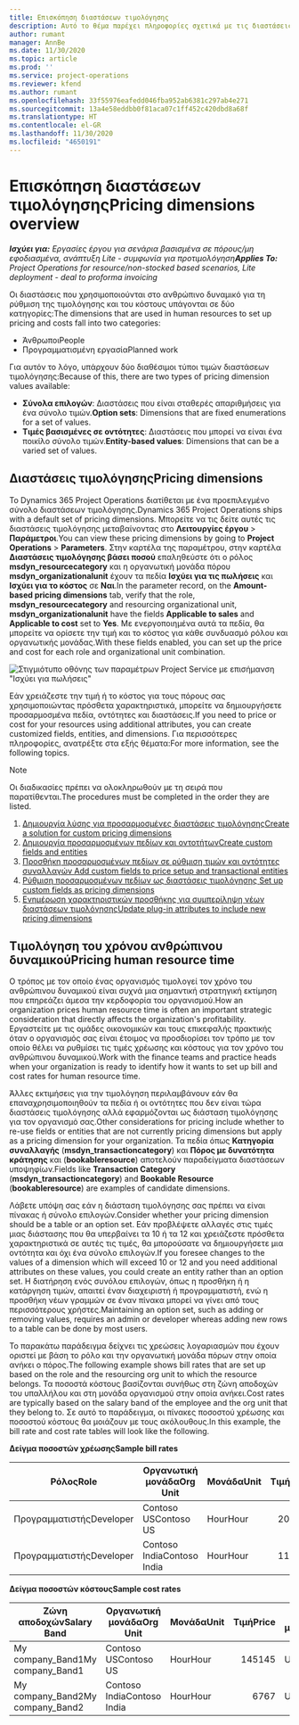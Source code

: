 ```yaml
---
title: Επισκόπηση διαστάσεων τιμολόγησης
description: Αυτό το θέμα παρέχει πληροφορίες σχετικά με τις διαστάσεις τιμολόγησης στο Dynamics 365 Project Operations.
author: rumant
manager: AnnBe
ms.date: 11/30/2020
ms.topic: article
ms.prod: ''
ms.service: project-operations
ms.reviewer: kfend
ms.author: rumant
ms.openlocfilehash: 33f55976eafedd046fba952ab6381c297ab4e271
ms.sourcegitcommit: 13a4e58eddbb0f81aca07c1ff452c420dbd8a68f
ms.translationtype: HT
ms.contentlocale: el-GR
ms.lasthandoff: 11/30/2020
ms.locfileid: "4650191"
---
```

# <a name="pricing-dimensions-overview"></a><span data-ttu-id="913af-103">Επισκόπηση διαστάσεων τιμολόγησης</span><span class="sxs-lookup"><span data-stu-id="913af-103">Pricing dimensions overview</span></span>

<span data-ttu-id="913af-104">_**Ισχύει για:** Εργασίες έργου για σενάρια βασισμένα σε πόρους/μη εφοδιασμένα, ανάπτυξη Lite - συμφωνία για προτιμολόγηση_</span><span class="sxs-lookup"><span data-stu-id="913af-104">_**Applies To:** Project Operations for resource/non-stocked based scenarios, Lite deployment - deal to proforma invoicing_</span></span>

<span data-ttu-id="913af-105">Οι διαστάσεις που χρησιμοποιούνται στο ανθρώπινο δυναμικό για τη ρύθμιση της τιμολόγησης και του κόστους υπάγονται σε δύο κατηγορίες:</span><span class="sxs-lookup"><span data-stu-id="913af-105">The dimensions that are used in human resources to set up pricing and costs fall into two categories:</span></span>

- <span data-ttu-id="913af-106">Άνθρωποι</span><span class="sxs-lookup"><span data-stu-id="913af-106">People</span></span>
- <span data-ttu-id="913af-107">Προγραμματισμένη εργασία</span><span class="sxs-lookup"><span data-stu-id="913af-107">Planned work</span></span>

<span data-ttu-id="913af-108">Για αυτόν το λόγο, υπάρχουν δύο διαθέσιμοι τύποι τιμών διαστάσεων τιμολόγησης:</span><span class="sxs-lookup"><span data-stu-id="913af-108">Because of this, there are two types of pricing dimension values available:</span></span>

- <span data-ttu-id="913af-109">**Σύνολα επιλογών**: Διαστάσεις που είναι σταθερές απαριθμήσεις για ένα σύνολο τιμών.</span><span class="sxs-lookup"><span data-stu-id="913af-109">**Option sets**: Dimensions that are fixed enumerations for a set of values.</span></span>
- <span data-ttu-id="913af-110">**Τιμές βασισμένες σε οντότητες**: Διαστάσεις που μπορεί να είναι ένα ποικίλο σύνολο τιμών.</span><span class="sxs-lookup"><span data-stu-id="913af-110">**Entity-based values**: Dimensions that can be a varied set of values.</span></span>

## <a name="pricing-dimensions"></a><span data-ttu-id="913af-111">Διαστάσεις τιμολόγησης</span><span class="sxs-lookup"><span data-stu-id="913af-111">Pricing dimensions</span></span>

<span data-ttu-id="913af-112">Το Dynamics 365 Project Operations διατίθεται με ένα προεπιλεγμένο σύνολο διαστάσεων τιμολόγησης.</span><span class="sxs-lookup"><span data-stu-id="913af-112">Dynamics 365 Project Operations ships with a default set of pricing dimensions.</span></span> <span data-ttu-id="913af-113">Μπορείτε να τις δείτε αυτές τις διαστάσεις τιμολόγησης μεταβαίνοντας στο **Λειτουργίες έργου** > **Παράμετροι**.</span><span class="sxs-lookup"><span data-stu-id="913af-113">You can view these pricing dimensions by going to **Project Operations** > **Parameters**.</span></span> <span data-ttu-id="913af-114">Στην καρτέλα της παραμέτρου, στην καρτέλα **Διαστάσεις τιμολόγησης βάσει ποσού** επαληθεύστε ότι ο ρόλος **msdyn_resourcecategory** και η οργανωτική μονάδα πόρου **msdyn_organizationalunit** έχουν τα πεδία **Ισχύει για τις πωλήσεις** και **Ισχύει για το κόστος** σε **Ναι**.</span><span class="sxs-lookup"><span data-stu-id="913af-114">In the parameter record, on the **Amount-based pricing dimensions** tab, verify that the role, **msdyn_resourcecategory** and resourcing organizational unit, **msdyn_organizationalunit** have the fields **Applicable to sales** and **Applicable to cost** set to **Yes**.</span></span> <span data-ttu-id="913af-115">Με ενεργοποιημένα αυτά τα πεδία, θα μπορείτε να ορίσετε την τιμή και το κόστος για κάθε συνδυασμό ρόλου και οργανωτικής μονάδας.</span><span class="sxs-lookup"><span data-stu-id="913af-115">With these fields enabled, you can set up the price and cost for each role and organizational unit combination.</span></span>

![Στιγμιότυπο οθόνης των παραμέτρων Project Service με επισήμανση "Ισχύει για πωλήσεις"](media/PS-OOB-parameters.png)

<span data-ttu-id="913af-117">Εάν χρειάζεστε την τιμή ή το κόστος για τους πόρους σας χρησιμοποιώντας πρόσθετα χαρακτηριστικά, μπορείτε να δημιουργήσετε προσαρμοσμένα πεδία, οντότητες και διαστάσεις.</span><span class="sxs-lookup"><span data-stu-id="913af-117">If you need to price or cost for your resources using additional attributes, you can create customized fields, entities, and dimensions.</span></span> <span data-ttu-id="913af-118">Για περισσότερες πληροφορίες, ανατρέξτε στα εξής θέματα:</span><span class="sxs-lookup"><span data-stu-id="913af-118">For more information, see the following topics.</span></span> 
  
  > [!NOTE]
  > <span data-ttu-id="913af-119">Οι διαδικασίες πρέπει να ολοκληρωθούν με τη σειρά που παρατίθενται.</span><span class="sxs-lookup"><span data-stu-id="913af-119">The procedures must be completed in the order they are listed.</span></span>

1. [<span data-ttu-id="913af-120">Δημιουργία λύσης για προσαρμοσμένες διαστάσεις τιμολόγησης</span><span class="sxs-lookup"><span data-stu-id="913af-120">Create a solution for custom pricing dimensions</span></span>](../sales/create-solution-custompd.md)
2. [<span data-ttu-id="913af-121">Δημιουργία προσαρμοσμένων πεδίων και οντοτήτων</span><span class="sxs-lookup"><span data-stu-id="913af-121">Create custom fields and entities</span></span>](create-custom-fields-entities-pricing-dimensions.md)
3. [<span data-ttu-id="913af-122">Προσθήκη προσαρμοσμένων πεδίων σε ρύθμιση τιμών και οντότητες συναλλαγών </span><span class="sxs-lookup"><span data-stu-id="913af-122">Add custom fields to price setup and transactional entities</span></span>](add-custom-fields-price-setup-transactional-entities.md)
4. [<span data-ttu-id="913af-123">Ρύθμιση προσαρμοσμένων πεδίων ως διαστάσεις τιμολόγησης </span><span class="sxs-lookup"><span data-stu-id="913af-123">Set up custom fields as pricing dimensions</span></span>](set-up-custom-fields-pricing-dimensions.md)
5. [<span data-ttu-id="913af-124">Ενημέρωση χαρακτηριστικών προσθήκης για συμπερίληψη νέων διαστάσεων τιμολόγησης</span><span class="sxs-lookup"><span data-stu-id="913af-124">Update plug-in attributes to include new pricing dimensions</span></span>](update-plugin-attributes-pd.md)


## <a name="pricing-human-resource-time"></a><span data-ttu-id="913af-125">Τιμολόγηση του χρόνου ανθρώπινου δυναμικού</span><span class="sxs-lookup"><span data-stu-id="913af-125">Pricing human resource time</span></span>
<span data-ttu-id="913af-126">Ο τρόπος με τον οποίο ένας οργανισμός τιμολογεί τον χρόνο του ανθρώπινου δυναμικού είναι συχνά μια σημαντική στρατηγική εκτίμηση που επηρεάζει άμεσα την κερδοφορία του οργανισμού.</span><span class="sxs-lookup"><span data-stu-id="913af-126">How an organization prices human resource time is often an important strategic consideration that directly affects the organization's profitability.</span></span> <span data-ttu-id="913af-127">Εργαστείτε με τις ομάδες οικονομικών και τους επικεφαλής πρακτικής όταν ο οργανισμός σας είναι έτοιμος να προσδιορίσει τον τρόπο με τον οποίο θέλει να ρυθμίσει τις τιμές χρέωσης και κόστους για τον χρόνο του ανθρώπινου δυναμικού.</span><span class="sxs-lookup"><span data-stu-id="913af-127">Work with the finance teams and practice heads when your organization is ready to identify how it wants to set up bill and cost rates for human resource time.</span></span>

<span data-ttu-id="913af-128">Άλλες εκτιμήσεις για την τιμολόγηση περιλαμβάνουν εάν θα επαναχρησιμοποιηθούν τα πεδία ή οι οντότητες που δεν είναι τώρα διαστάσεις τιμολόγησης αλλά εφαρμόζονται ως διάσταση τιμολόγησης για τον οργανισμό σας.</span><span class="sxs-lookup"><span data-stu-id="913af-128">Other considerations for pricing include whether to re-use fields or entities that are not currently pricing dimensions but apply as a pricing dimension for your organization.</span></span> <span data-ttu-id="913af-129">Τα πεδία όπως **Κατηγορία συναλλαγής** (**msdyn_transactioncategory**) και **Πόρος με δυνατότητα κράτησης** και (**bookableresource**) αποτελούν παραδείγματα διαστάσεων υποψηφίων.</span><span class="sxs-lookup"><span data-stu-id="913af-129">Fields like **Transaction Category** (**msdyn_transactioncategory**) and **Bookable Resource** (**bookableresource**) are examples of candidate dimensions.</span></span> 

<span data-ttu-id="913af-130">Λάβετε υπόψη σας εάν η διάσταση τιμολόγησης σας πρέπει να είναι πίνακας ή σύνολο επιλογών.</span><span class="sxs-lookup"><span data-stu-id="913af-130">Consider whether your pricing dimension should be a table or an option set.</span></span> <span data-ttu-id="913af-131">Εάν προβλέψετε αλλαγές στις τιμές μιας διάστασης που θα υπερβαίνει τα 10 ή τα 12 και χρειάζεστε πρόσθετα χαρακτηριστικά σε αυτές τις τιμές, θα μπορούσατε να δημιουργήσετε μια οντότητα και όχι ένα σύνολο επιλογών.</span><span class="sxs-lookup"><span data-stu-id="913af-131">If you foresee changes to the values of a dimension which will exceed 10 or 12 and you need additional attributes on these values, you could create an entity rather than an option set.</span></span> <span data-ttu-id="913af-132">Η διατήρηση ενός συνόλου επιλογών, όπως η προσθήκη ή η κατάργηση τιμών, απαιτεί έναν διαχειριστή ή προγραμματιστή, ενώ η προσθήκη νέων γραμμών σε έναν πίνακα μπορεί να γίνει από τους περισσότερους χρήστες.</span><span class="sxs-lookup"><span data-stu-id="913af-132">Maintaining an option set, such as adding or removing values, requires an admin or developer whereas adding new rows to a table can be done by most users.</span></span>

<span data-ttu-id="913af-133">Το παρακάτω παράδειγμα δείχνει τις χρεώσεις λογαριασμών που έχουν οριστεί με βάση το ρόλο και την οργανωτική μονάδα πόρων στην οποία ανήκει ο πόρος.</span><span class="sxs-lookup"><span data-stu-id="913af-133">The following example shows bill rates that are set up based on the role and the resourcing org unit to which the resource belongs.</span></span> <span data-ttu-id="913af-134">Τα ποσοστά κόστους βασίζονται συνήθως στη ζώνη αποδοχών του υπαλλήλου και στη μονάδα οργανισμού στην οποία ανήκει.</span><span class="sxs-lookup"><span data-stu-id="913af-134">Cost rates are typically based on the salary band of the employee and the org unit that they belong to.</span></span> <span data-ttu-id="913af-135">Σε αυτό το παράδειγμα, οι πίνακες ποσοστού χρέωσης και ποσοστού κόστους θα μοιάζουν με τους ακόλουθους.</span><span class="sxs-lookup"><span data-stu-id="913af-135">In this example, the bill rate and cost rate tables will look like the following.</span></span>

<span data-ttu-id="913af-136">**Δείγμα ποσοστών χρέωσης**</span><span class="sxs-lookup"><span data-stu-id="913af-136">**Sample bill rates**</span></span>

| <span data-ttu-id="913af-137">Ρόλος</span><span class="sxs-lookup"><span data-stu-id="913af-137">Role</span></span>        | <span data-ttu-id="913af-138">Οργανωτική μονάδα</span><span class="sxs-lookup"><span data-stu-id="913af-138">Org Unit</span></span>    |<span data-ttu-id="913af-139">Μονάδα</span><span class="sxs-lookup"><span data-stu-id="913af-139">Unit</span></span>      |<span data-ttu-id="913af-140">Τιμή</span><span class="sxs-lookup"><span data-stu-id="913af-140">Price</span></span>      |<span data-ttu-id="913af-141">Νομισματική μονάδα</span><span class="sxs-lookup"><span data-stu-id="913af-141">Currency</span></span>  |
| ------------|-------------|----------|----------:|----------|
| <span data-ttu-id="913af-142">Προγραμματιστής</span><span class="sxs-lookup"><span data-stu-id="913af-142">Developer</span></span>   | <span data-ttu-id="913af-143">Contoso US</span><span class="sxs-lookup"><span data-stu-id="913af-143">Contoso US</span></span>  |<span data-ttu-id="913af-144">Hour</span><span class="sxs-lookup"><span data-stu-id="913af-144">Hour</span></span> | <span data-ttu-id="913af-145">200</span><span class="sxs-lookup"><span data-stu-id="913af-145">200</span></span>|<span data-ttu-id="913af-146">USD</span><span class="sxs-lookup"><span data-stu-id="913af-146">USD</span></span>     |
| <span data-ttu-id="913af-147">Προγραμματιστής</span><span class="sxs-lookup"><span data-stu-id="913af-147">Developer</span></span>   | <span data-ttu-id="913af-148">Contoso India</span><span class="sxs-lookup"><span data-stu-id="913af-148">Contoso India</span></span> |<span data-ttu-id="913af-149">Hour</span><span class="sxs-lookup"><span data-stu-id="913af-149">Hour</span></span>|   <span data-ttu-id="913af-150">112</span><span class="sxs-lookup"><span data-stu-id="913af-150">112</span></span>|<span data-ttu-id="913af-151">USD</span><span class="sxs-lookup"><span data-stu-id="913af-151">USD</span></span>     |


<span data-ttu-id="913af-152">**Δείγμα ποσοστών κόστους**</span><span class="sxs-lookup"><span data-stu-id="913af-152">**Sample cost rates**</span></span>

| <span data-ttu-id="913af-153">Ζώνη αποδοχών</span><span class="sxs-lookup"><span data-stu-id="913af-153">Salary Band</span></span>     | <span data-ttu-id="913af-154">Οργανωτική μονάδα</span><span class="sxs-lookup"><span data-stu-id="913af-154">Org Unit</span></span>    |<span data-ttu-id="913af-155">Μονάδα</span><span class="sxs-lookup"><span data-stu-id="913af-155">Unit</span></span>      |<span data-ttu-id="913af-156">Τιμή</span><span class="sxs-lookup"><span data-stu-id="913af-156">Price</span></span>      |<span data-ttu-id="913af-157">Νομισματική μονάδα</span><span class="sxs-lookup"><span data-stu-id="913af-157">Currency</span></span>  |
| ----------------|-------------|----------|----------:|----------|
| <span data-ttu-id="913af-158">My company_Band1</span><span class="sxs-lookup"><span data-stu-id="913af-158">My company_Band1</span></span> | <span data-ttu-id="913af-159">Contoso US</span><span class="sxs-lookup"><span data-stu-id="913af-159">Contoso US</span></span>  |<span data-ttu-id="913af-160">Hour</span><span class="sxs-lookup"><span data-stu-id="913af-160">Hour</span></span> | <span data-ttu-id="913af-161">145</span><span class="sxs-lookup"><span data-stu-id="913af-161">145</span></span>|<span data-ttu-id="913af-162">USD</span><span class="sxs-lookup"><span data-stu-id="913af-162">USD</span></span>     |
| <span data-ttu-id="913af-163">My company_Band2</span><span class="sxs-lookup"><span data-stu-id="913af-163">My company_Band2</span></span> | <span data-ttu-id="913af-164">Contoso India</span><span class="sxs-lookup"><span data-stu-id="913af-164">Contoso India</span></span> |<span data-ttu-id="913af-165">Hour</span><span class="sxs-lookup"><span data-stu-id="913af-165">Hour</span></span>|   <span data-ttu-id="913af-166">67</span><span class="sxs-lookup"><span data-stu-id="913af-166">67</span></span>|<span data-ttu-id="913af-167">USD</span><span class="sxs-lookup"><span data-stu-id="913af-167">USD</span></span>     |
